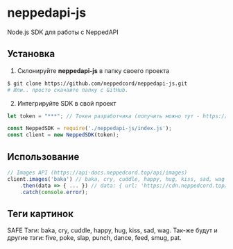 # neppedapi-js
Node.js SDK для работы с NeppedAPI

## Установка
1. Склонируйте **neppedapi-js** в папку своего проекта
```bash
$ git clone https://github.com/neppedcord/neppedapi-js.git
# Или.. просто скачайте папку с GitHub.
```
2. Интегрируйте SDK в свой проект
```js
let token = "***"; // Токен разработчика (получить можно тут - https://api-docs.neppedcord.top/start/auth)

const NeppedSDK = require('./neppedapi-js/index.js');
const client = new NeppedSDK(token);
```

## Использование
```js
// Images API (https://api-docs.neppedcord.top/api/images)
client.images('baka') // baka, cry, cuddle, happy, hug, kiss, sad, wag
    .then(data => { ... }) // data: { url: 'https://cdn.neppedcord.top/content/baka/baka_038.gif' }
    .catch(console.error);
```

## Теги картинок
SAFE Тэги: baka, cry, cuddle, happy, hug, kiss, sad, wag.
Так-же будут и другие тэги: five, poke, slap, punch, dance, feed, smug, pat.

